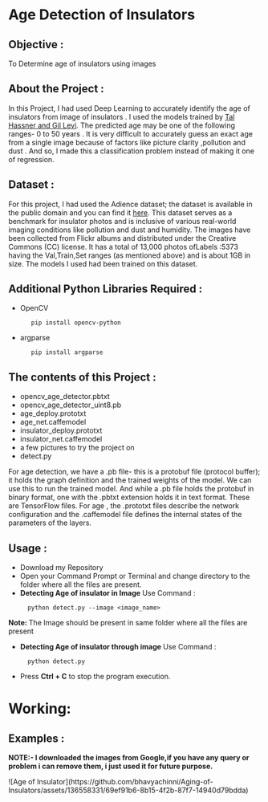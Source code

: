 # Age Detection of Insulators   

<h2>Objective :</h2>
<p>To Determine age of insulators using images </p>

<h2>About the Project :</h2>
<p>In this  Project, I had used Deep Learning to accurately identify the  age of insulators from image of insulators  . I used the models trained by <a href="https://talhassner.github.io/home/projects/Adience/Adience-data.html">Tal Hassner and Gil Levi</a>. The predicted age  may be  one of the following ranges- 0 to 50 years . It is very difficult to accurately guess an exact age from a single image because of factors like picture clarity ,pollution and dust . And so, I made this a classification problem instead of making it one of regression.</p>

<h2>Dataset :</h2>
<p>For this project, I had used the Adience dataset; the dataset is available in the public domain and you can find it <a href="https://www.kaggle.com/ttungl/adience-benchmark-gender-and-age-classification">here</a>. This dataset serves as a benchmark for insulator photos and is inclusive of various real-world imaging conditions like pollution and dust and humidity. The images have been collected from Flickr albums and distributed under the Creative Commons (CC) license. It has a total of 13,000 photos ofLabels :5373 having the Val,Train,Set  ranges (as mentioned above) and is about 1GB in size. The models I used had been trained on this dataset.</p>

<h2>Additional Python Libraries Required :</h2>
<ul>
  <li>OpenCV</li>
  
       pip install opencv-python
</ul>
<ul>
 <li>argparse</li>
  
       pip install argparse
</ul>

<h2>The contents of this Project :</h2>
<ul>
  <li>opencv_age_detector.pbtxt</li>
  <li>opencv_age_detector_uint8.pb</li>
  <li>age_deploy.prototxt</li>
  <li>age_net.caffemodel</li>
  <li>insulator_deploy.prototxt</li>
  <li>insulator_net.caffemodel</li>
  <li>a few pictures to try the project on</li>
  <li>detect.py</li>
 </ul>
 <p>For age  detection, we have a .pb file- this is a protobuf file (protocol buffer); it holds the graph definition and the trained weights of the model. We can use this to run the trained model. And while a .pb file holds the protobuf in binary format, one with the .pbtxt extension holds it in text format. These are TensorFlow files. For age , the .prototxt files describe the network configuration and the .caffemodel file defines the internal states of the parameters of the layers.</p>
 
 <h2>Usage :</h2>
 <ul>
  <li>Download my Repository</li>
  <li>Open your Command Prompt or Terminal and change directory to the folder where all the files are present.</li>
  <li><b>Detecting  Age of insulator in Image</b> Use Command :</li>
  
      python detect.py --image <image_name>
</ul>
  <p><b>Note: </b>The Image should be present in same folder where all the files are present</p> 
<ul>
  <li><b>Detecting  Age of insulator through image</b> Use Command :</li>
  
      python detect.py
</ul>
<ul>
  <li>Press <b>Ctrl + C</b> to stop the program execution.</li>
</ul>

# Working:


<h2>Examples :</h2>
<p><b>NOTE:- I downloaded the images from Google,if you have any query or problem i can remove them, i just used it for future purpose.</b></p>
![Age of Insulator](https://github.com/bhavyachinni/Aging-of-Insulators/assets/136558331/69ef91b6-8b15-4f2b-87f7-14940d79bdda)

   
   
  
    
              
